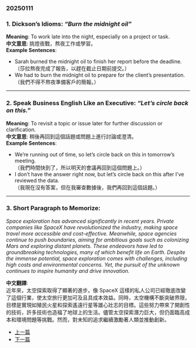 ### 20250111

### 1. **Dickson’s Idioms**: *“Burn the midnight oil”*  
**Meaning**: To work late into the night, especially on a project or task.  
**中文意思**: 挑燈夜戰，熬夜工作或學習。  
**Example Sentences**:  
- Sarah burned the midnight oil to finish her report before the deadline.  
  （莎拉熬夜完成了報告，以趕在截止日期前提交。）  
- We had to burn the midnight oil to prepare for the client’s presentation.  
  （我們不得不熬夜準備客戶的簡報。）  

---  

### 2. **Speak Business English Like an Executive**: *“Let’s circle back on this.”*  
**Meaning**: To revisit a topic or issue later for further discussion or clarification.  
**中文意思**: 稍後再回到這個話題或問題上進行討論或澄清。  
**Example Sentences**:  
- We’re running out of time, so let’s circle back on this in tomorrow’s meeting.  
  （我們時間快到了，所以明天的會議再回到這個問題上。）  
- I don’t have the answer right now, but let’s circle back on this after I’ve reviewed the data.  
  （我現在沒有答案，但在我審查數據後，我們再回到這個話題。）  

---  

### 3. **Short Paragraph to Memorize**:  
*Space exploration has advanced significantly in recent years. Private companies like SpaceX have revolutionized the industry, making space travel more accessible and cost-effective. Meanwhile, space agencies continue to push boundaries, aiming for ambitious goals such as colonizing Mars and exploring distant planets. These endeavors have led to groundbreaking technologies, many of which benefit life on Earth. Despite the immense potential, space exploration comes with challenges, including high costs and environmental concerns. Yet, the pursuit of the unknown continues to inspire humanity and drive innovation.*  

**中文翻譯**:  
近年來，太空探索取得了顯著的進步。像 SpaceX 這樣的私人公司已經徹底改變了這個行業，使太空旅行更加可及且具成本效益。同時，太空機構不斷突破界限，目標是實現如殖民火星和探索遙遠行星等雄心壯志的目標。這些努力帶來了開創性的技術，許多技術也造福了地球上的生活。儘管太空探索潛力巨大，但仍面臨高成本和環境問題等挑戰。然而，對未知的追求繼續激勵著人類並推動創新。  


- [上一篇](https://evenbeiter.github.io/wiki/dep/20250110)
- [下一篇](https://evenbeiter.github.io/wiki/dep/20250112)